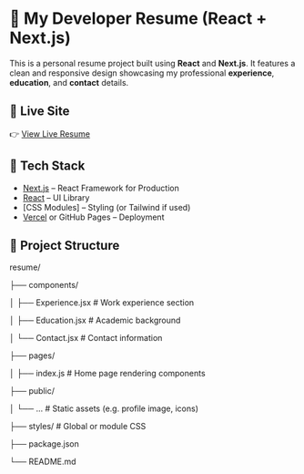 # 💼 My Developer Resume (React + Next.js)

This is a personal resume project built using **React** and **Next.js**. It features a clean and responsive design showcasing my professional **experience**, **education**, and **contact** details.

## 🔗 Live Site

👉 [View Live Resume](https://coderitec.github.io/resume)

## 🧰 Tech Stack

- [Next.js](https://nextjs.org/) – React Framework for Production
- [React](https://reactjs.org/) – UI Library
- [CSS Modules] – Styling (or Tailwind if used)
- [Vercel](https://vercel.com/) or GitHub Pages – Deployment

## 📁 Project Structure

resume/

├── components/

│ ├── Experience.jsx # Work experience section

│ ├── Education.jsx # Academic background

│ └── Contact.jsx # Contact information

├── pages/

│ ├── index.js # Home page rendering components

├── public/

│ └── ... # Static assets (e.g. profile image, icons)

├── styles/ # Global or module CSS

├── package.json

└── README.md
